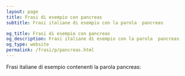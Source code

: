 ```yaml
---
layout: page
title: Frasi di esempio con pancreas 
subtitle: Frasi italiane di esempio con la parola  pancreas

og_title: Frasi di esempio con pancreas 
og_description: Frasi italiane di esempio con la parola  pancreas
og_type: website
permalink: /frasi/p/pancreas.html
---
```


Frasi italiane di esempio contenenti la parola pancreas:


